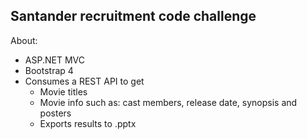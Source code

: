 ## Santander recruitment code challenge

About:
- ASP.NET MVC
- Bootstrap 4
- Consumes a REST API to get
  - Movie titles 
  - Movie info such as: cast members, release date, synopsis and posters
  - Exports results to .pptx
